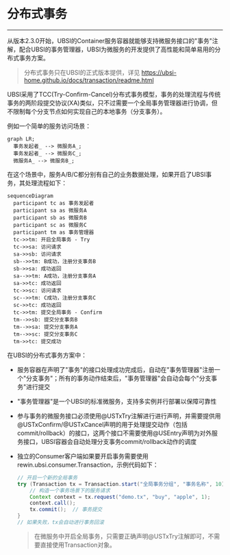 # 分布式事务

---

从版本2.3.0开始，UBSI的Container服务容器就能够支持微服务接口的"事务"注解，配合UBSI的事务管理器，UBSI为微服务的开发提供了高性能和简单易用的分布式事务方案。



> 分布式事务只在UBSI的正式版本提供，详见 https://ubsi-home.github.io/docs/transaction/readme.html



UBSI采用了TCC(Try-Confirm-Cancel)分布式事务模型，事务的处理流程与传统事务的两阶段提交协议(XA)类似，只不过需要一个全局事务管理器进行协调，但不限制每个分支节点如何实现自己的本地事务（分支事务）。

例如一个简单的服务访问场景：

```mermaid
graph LR;
  事务发起者_ --> 微服务A_;
  事务发起者_ --> 微服务C_;
  微服务A_ --> 微服务B_;
```

在这个场景中，服务A/B/C都分别有自己的业务数据处理，如果开启了UBSI事务，其处理流程如下：

```mermaid
sequenceDiagram
  participant tc as 事务发起者
  participant sa as 微服务A
  participant sb as 微服务B
  participant sc as 微服务C
  participant tm as 事务管理器
  tc->>tm: 开启全局事务 - Try
  tc->>sa: 访问请求
  sa->>sb: 访问请求
  sb-->>tm: B成功，注册分支事务B
  sb->>sa: 成功返回
  sa-->>tm: A成功，注册分支事务A
  sa->>tc: 成功返回
  tc->>sc: 访问请求
  sc-->>tm: C成功，注册分支事务C
  sc->>tc: 成功返回
  tc->>tm: 提交全局事务 - Confirm
  tm-->>sb: 提交分支事务B
  tm-->>sa: 提交分支事务A
  tm-->>sc: 提交分支事务C
  tm->>tc: 提交成功
```



在UBSI的分布式事务方案中：

- 服务容器在声明了"事务"的接口处理成功完成后，自动在"事务管理器"注册一个"分支事务"；所有的事务动作结束后，"事务管理器"会自动会每个"分支事务"进行提交

- "事务管理器"是一个UBSI的标准微服务，支持多实例并行部署以保障可靠性

- 参与事务的微服务接口必须使用@USTxTry注解进行进行声明，并需要提供用@USTxConfirm/@USTxCancel声明的用于处理提交动作（包括commit/rollback）的接口，这两个接口不需要使用@USEntry声明为对外服务接口，UBSI容器会自动处理分支事务commit/rollback动作的调度

- 独立的Consumer客户端如果要开启事务需要使用rewin.ubsi.consumer.Transaction，示例代码如下：

  ```java
  // 开启一个新的全局事务
  try (Transaction tx = Transaction.start("全局事务分组", "事务名称", 10)) {
      // 构造一个事务场景下的服务请求
      Context context = tx.request("demo.tx", "buy", "apple", 1);
      context.call();
      tx.commit();	// 事务提交
  }
  // 如果失败，tx会自动进行事务回滚
  ```

  > 在微服务中开启全局事务，只需要正确声明@USTxTry注解即可，不需要直接使用Transaction对象。